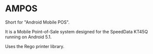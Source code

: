 # AMPOS
Short for "Android Mobile POS".

It is a Mobile Point-of-Sale system designed for the SpeedData KT45Q running on Android 5.1.

Uses the Rego printer library. 

